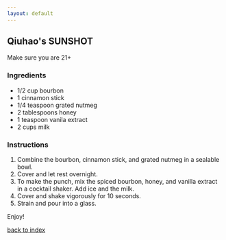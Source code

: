 ```yaml
---
layout: default
---
```


<!---
This is a comment. Note the triple dash to start, but double to end
-->

## Qiuhao's SUNSHOT
<!---
Put your name or github username somewhere
-->
Make sure you are 21+

### Ingredients
- 1/2 cup bourbon
- 1 cinnamon stick
- 1/4 teaspoon grated nutmeg
- 2 tablespoons honey
- 1 teaspoon vanila extract
- 2 cups milk

### Instructions
1. Combine the bourbon, cinnamon stick, and grated nutmeg in a sealable bowl. 
2. Cover and let rest overnight.
3. To make the punch, mix the spiced bourbon, honey, and vanilla extract in a cocktail shaker. Add ice and the milk.
4. Cover and shake vigorously for 10 seconds.
5. Strain and pour into a glass.

Enjoy!

<!--
Keep this link to return to the index
-->
[back to index](../)